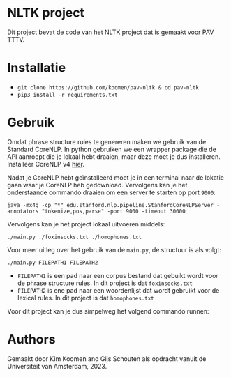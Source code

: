 # NLTK project

Dit project bevat de code van het NLTK project dat is gemaakt voor PAV TTTV.

# Installatie

- `git clone https://github.com/koomen/pav-nltk & cd pav-nltk`
- `pip3 install -r requirements.txt`

# Gebruik

Omdat phrase structure rules te genereren maken we gebruik van de Standard
CoreNLP. In python gebruiken we een wrapper package die de API aanroept die je
lokaal hebt draaien, maar deze moet je dus installeren. Installeer CoreNLP v4
[hier](https://stanfordnlp.github.io/CoreNLP).

Nadat je CoreNLP hebt geïnstalleerd moet je in een terminal naar de lokatie gaan
waar je CoreNLP heb gedownload. Vervolgens kan je het onderstaande commando
draaien om een server te starten op port `9000`:

```
java -mx4g -cp "*" edu.stanford.nlp.pipeline.StanfordCoreNLPServer -annotators "tokenize,pos,parse" -port 9000 -timeout 30000
```


Vervolgens kan je het project lokaal uitvoeren middels:

```
./main.py ./foxinsocks.txt ./homophones.txt
```

Voor meer uitleg over het gebruik van de `main.py`, de structuur is als volgt:

```
./main.py FILEPATH1 FILEPATH2
```

- `FILEPATH1` is een pad naar een corpus bestand dat gebuikt wordt voor de
  phrase structure rules. In dit project is dat `foxinsocks.txt`
- `FILEPATH2` is ene pad naar een woordenlijst dat wordt gebruikt voor de
  lexical rules. In dit project is dat `homophones.txt`

Voor dit project kan je dus simpelweg het volgend commando runnen:

# Authors

Gemaakt door Kim Koomen and Gijs Schouten als opdracht vanuit de Universiteit
van Amsterdam, 2023.
